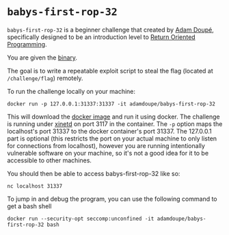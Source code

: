 # `babys-first-rop-32` 

`babys-first-rop-32` is a beginner challenge that created by
[Adam Doupé][adamd-homepage], specifically designed to be an
introduction level to [Return Oriented Programming][rop].

You are given the [binary][binary].

The goal is to write a repeatable exploit script to steal the flag
(located at `/challenge/flag`) remotely.

To run the challenge locally on your machine:

	docker run -p 127.0.0.1:31337:31337 -it adamdoupe/babys-first-rop-32

This will download the [docker image][docker-container] and run it
using docker. The challenge is running under [xinetd][xinetd-man] on
port 3117 in the container. The `-p` option maps the localhost's port
31337 to the docker container's port 31337. The 127.0.0.1 part is
optional (this restricts the port on your actual machine to only
listen for connections from localhost), however you are running
intentionally vulnerable software on your machine, so it's not a good
idea for it to be accessible to other machines.

You should then be able to access babys-first-rop-32 like so:

	nc localhost 31337

To jump in and debug the program, you can use the following command
to get a bash shell

	docker run --security-opt seccomp:unconfined -it adamdoupe/babys-first-rop-32 bash

[pctf-2017]: https://ctftime.org/event/439
[binary]: babys-first-rop-32
[docker-container]: https://hub.docker.com/r/adamdoupe/babys-first-rop-32/
[xinetd-man]: https://linux.die.net/man/8/xinetd
[adamd-homepage]: http://adamdoupe.com
[rop]: https://en.wikipedia.org/wiki/Return-oriented_programming
